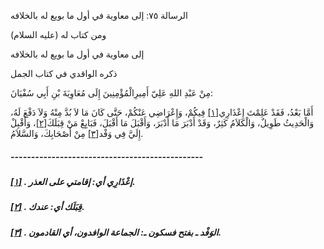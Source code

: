   الرسالة  ٧٥: إلى معاوية في أول ما بويع له بالخلافه	

ومن كتاب له (عليه السلام)

إلى معاوية في أول ما بويع له بالخلافه

ذكره الواقدي في كتاب الجمل

مِنْ عَبْدِ اللهِ عَلِيّ أَمِيرِالْمُؤْمِنِينَ إِلَى مُعَاوِيَةَ بْنِ أَبِي سُفْيَانَ:

أَمَّا بَعْدُ، فَقَدْ عَلِمْتَ إِعْذَارِي[[١\]](https://arabic.balaghah.net/node/805#_ftn1) فِيكُمْ، وَإِعْرَاضِي عَنْكُمْ، حَتَّى كَانَ مَا لاَ بُدَّ مِنْهُ وَلاَ دَفْعَ لَهُ، وَالْحَدِيثُ طَوِيلٌ، وَالْكَلاَمُ كَثِرٌ، وَقَدْ أَدْبَرَ مَا أَدْبَرَ، وَأَقْبَلَ مَا أَقْبَلَ، فَبَايِعْ مَنْ قِبَلَكَ[[٢\]](https://arabic.balaghah.net/node/805#_ftn2)، وَأَقْبِلْ إِلَيَّ فِي وَفْد[[٣\]](https://arabic.balaghah.net/node/805#_ftn3) مِنْ أَصْحَابِكَ، وَالسَّلاَمُ.

##### -----------------------------------------------

##### [[١\]](https://arabic.balaghah.net/node/805#_ftnref1) . إعْذَارِي أي: إقامتي على العذر.

##### [[٢\]](https://arabic.balaghah.net/node/805#_ftnref2) . قِبَلَك أي: عندك.

##### [[٣\]](https://arabic.balaghah.net/node/805#_ftnref3) . الوَفْد ـ بفتح فسكون ـ: الجماعة الوافدون، أي القادمون. 
